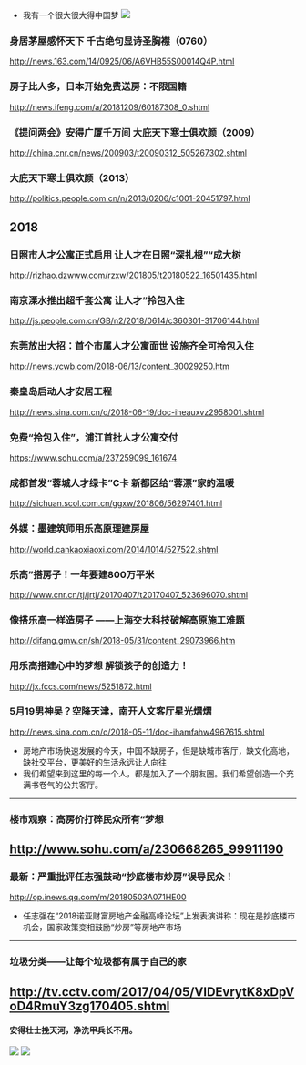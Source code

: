 - 我有一个很大很大得中国梦
![](https://img10.360buyimg.com/imgzone/jfs/t5833/290/7929764154/53212/7d80afa2/597426adN37ec11fd.jpg)
### 身居茅屋感怀天下 千古绝句显诗圣胸襟（0760）
http://news.163.com/14/0925/06/A6VHB55S00014Q4P.html
### 房子比人多，日本开始免费送房：不限国籍
http://news.ifeng.com/a/20181209/60187308_0.shtml
### 《提问两会》安得广厦千万间 大庇天下寒士俱欢颜（2009）
http://china.cnr.cn/news/200903/t20090312_505267302.shtml
### 大庇天下寒士俱欢颜（2013）
http://politics.people.com.cn/n/2013/0206/c1001-20451797.html
## 2018
### 日照市人才公寓正式启用 让人才在日照“深扎根”“成大树
http://rizhao.dzwww.com/rzxw/201805/t20180522_16501435.html
### 南京溧水推出超千套公寓 让人才“拎包入住
http://js.people.com.cn/GB/n2/2018/0614/c360301-31706144.html
### 东莞放出大招：首个市属人才公寓面世 设施齐全可拎包入住
http://news.ycwb.com/2018-06/13/content_30029250.htm
### 秦皇岛启动人才安居工程
http://news.sina.com.cn/o/2018-06-19/doc-iheauxvz2958001.shtml
### 免费“拎包入住”，浦江首批人才公寓交付
https://www.sohu.com/a/237259099_161674
### 成都首发“蓉城人才绿卡”C卡 新都区给“蓉漂”家的温暖
http://sichuan.scol.com.cn/ggxw/201806/56297401.html
### 外媒：墨建筑师用乐高原理建房屋
http://world.cankaoxiaoxi.com/2014/1014/527522.shtml
### 乐高”搭房子！一年要建800万平米
http://www.cnr.cn/tj/jrtj/20170407/t20170407_523696070.shtml
### 像搭乐高一样造房子 ——上海交大科技破解高原施工难题
http://difang.gmw.cn/sh/2018-05/31/content_29073966.htm
### 用乐高搭建心中的梦想 解锁孩子的创造力！
http://jx.fccs.com/news/5251872.html
### 5月19男神吴？空降天津，南开人文客厅星光熠熠
http://news.sina.com.cn/o/2018-05-11/doc-ihamfahw4967615.shtml
- 房地产市场快速发展的今天，中国不缺房子，但是缺城市客厅，缺文化高地，缺社交平台，更美好的生活永远让人向往
- 我们希望来到这里的每一个人，都是加入了一个朋友圈。我们希望创造一个充满书卷气的公共客厅。
---
### 楼市观察：高房价打碎民众所有“梦想
http://www.sohu.com/a/230668265_99911190
---
### 最新：严重批评任志强鼓动“抄底楼市炒房”误导民众！
http://op.inews.qq.com/m/20180503A071HE00
- 任志强在“2018诺亚财富房地产金融高峰论坛”上发表演讲称：现在是抄底楼市机会，国家政策变相鼓励“炒房”等房地产市场
---
### 垃圾分类——让每个垃圾都有属于自己的家
http://tv.cctv.com/2017/04/05/VIDEvrytK8xDpVoD4RmuY3zg170405.shtml
![]()
---
#### 安得壮士挽天河，净洗甲兵长不用。
![](http://www.xinhuanet.com/photo/2018-05/17/129875102_15265584583721n.jpg)
![](https://img.fireden.net/a/image/1460/25/1460254457980.jpg)